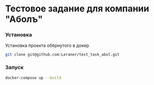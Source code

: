# Тестовое задание для компании "Аболъ"

### Установка

Установка проекта обёрнутого в докер

```bash
git clone git@github.com:Leraner/test_task_abol.git
```

### Запуск

```bash
docker-compose up --build
```
